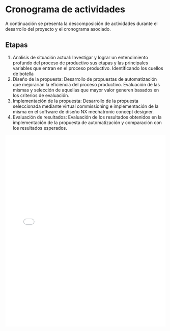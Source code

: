 # Cronograma de actividades

A continuación se presenta la descomposición de actividades durante el desarrollo del proyecto y el cronograma asociado.

## Etapas 

1. Análisis de situación actual: Investigar y lograr un entendimiento profundo del proceso de productivo sus etapas y las principales variables que entran en el proceso productivo. Identificando los cuellos de botella 
2. Diseño de la propuesta: Desarrollo de propuestas  de automatización que mejorarían la eficiencia del proceso productivo. Evaluación de las mismas y selección  de aquellas que mayor valor generen basados en los criterios de evaluación.
3. Implementación de la propuesta: Desarrollo de la propuesta seleccionada mediante virtual commissioning e implementación de la misma en el software de diseño NX mechatronic concept designer.
4. Evaluación de resultados: Evaluación de los resultados obtenidos en la implementación de la propuesta de automatización y comparación con los resultados esperados. 


<embed src="/Tile-Tech/Cronograma-EDT-Completo.pdf" type="application/pdf" width="100%" height="600px" />
